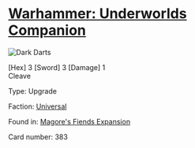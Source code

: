 # [Warhammer: Underworlds Companion](https://guidokessels.github.io/wh-underworlds)

  

![Dark Darts](https://warhammerunderworlds.com/wp-content/uploads/sites/6/2018/03/383_ENG.png)

<p class="text-center p-2 mb-2 text-white weapon">[Hex] 3 [Sword] 3 [Damage] 1<br>Cleave</p>

Type: Upgrade

Faction: [Universal](https://guidokessels.github.io/wh-underworlds/factions/universal)

Found in: [Magore's Fiends Expansion](https://guidokessels.github.io/wh-underworlds/locations/magores-fiends-expansion)

Card number: 383
